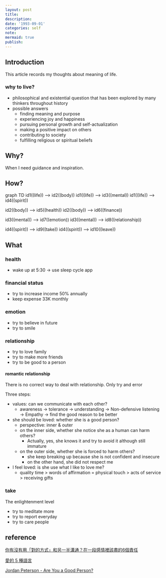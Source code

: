 ```yaml
---
layout: post
title:
description:
date: '1993-09-01'
categories: self
note:
mermaid: true
publish:
---
```


## Introduction

This article records my thoughts about meaning of life.

### why to live?

* philosophical and existential question that has been explored by many thinkers throughout history
* possible answers
  * finding meaning and purpose
  * experiencing joy and happiness
  * pursuing personal growth and self-actualization
  * making a positive impact on others
  * contributing to society
  * fulfilling religious or spiritual beliefs

## Why?

When I need guidance and inspiration.

## How?

<div class="mermaid">
graph TD
  id1((life)) --> id2((body))
  id1((life)) --> id3((mental))
  id1((life)) --> id4((spirit))

  id2((body)) --> id5((health))
  id2((body)) --> id6((finance))

  id3((mental)) --> id7((emotion))
  id3((mental)) --> id8((relationship))

  id4((spirit)) --> id9((take))
  id4((spirit)) --> id10((leave))
</div>

## What

### health

* wake up at 5:30 -> use sleep cycle app

### financial status

* try to increase income 50% annually
* keep expense 33K monthly

### emotion

* try to believe in future
* try to smile

### relationship

* try to love family
* try to make more friends
* try to be good to a person

#### romantic relationship

There is no correct way to deal with relationship. Only try and error

Three steps:

* values: can we communicate with each other?
  * awareness -> tolerance -> understanding -> Non-defensive listening -> Empathy -> find the good reason to be better
* she should be loved: whether she is a good person?
  * perspective: inner & outer
  * on the inner side, whether she notice she as a human can harm others?
    * Actually, yes, she knows it and try to avoid it although still immature
  * on the outer side, whether she is forced to harm others?
    * she keep breaking up because she is not confident and insecure
    * on the other hand, she did not respect me
* I feel loved: is she use what I like to love me?
  * quality time > words of affirmation = physical touch > acts of service > receiving gifts

### take

The enlightenment level

* try to meditate more
* try to report everyday
* try to care people

## reference

[你有沒有用「對的方式」和另一半溝通？在一段感情裡該盡的6個責任](https://www.cheers.com.tw/article/article.action?id=5086689)

[愛的 5 種語言](https://5lovelanguages.com/learn)

[Jordan Peterson - Are You a Good Person?](https://www.youtube.com/watch?v=Uj1iQiJo3Cg)

